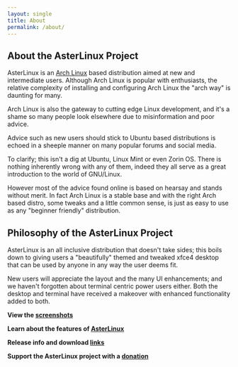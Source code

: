 ```yaml
---
layout: single
title: About
permalink: /about/
---
```



## About the AsterLinux Project

AsterLinux is an [Arch Linux](https://archlinux.org/) based distribution aimed at new and intermediate users. Although Arch Linux is popular with enthusiasts, the relative complexity of installing and configuring Arch Linux the "arch way" is daunting for many.

Arch Linux is also the gateway to cutting edge Linux development, and it's a shame so many people look elsewhere due to misinformation and poor advice.

Advice such as new users should stick to Ubuntu based distributions is echoed in a sheeple manner on many popular forums and social media. 

To clarify; this isn't a dig at Ubuntu, Linux Mint or even Zorin OS. There is nothing inherently wrong with any of them, indeed they all serve as a great introduction to the world of GNU/Linux.

However most of the advice found online is based on hearsay and stands without merit. In fact Arch Linux is a stable base and with the right Arch based distro, some tweaks and a little common sense, is just as easy to use as any "beginner friendly" distribution.

## Philosophy of the AsterLinux Project

AsterLinux is an all inclusive distribution that doesn't take sides; this boils down to giving users a "beautifully" themed and tweaked xfce4 desktop that can be used by anyone in any way the user deems fit.

New users will appreciate the layout and the many UI enhancements; and we haven't forgotten about terminal centric power users either. Both the desktop and terminal have received a makeover with enhanced functionality added to both.

**View the [screenshots](https://asterlinuxdev.github.io/media)**

**Learn about the features of [AsterLinux](https://asterlinuxdev.github.io/features)**

**Release info and download [links](https://asterlinuxdev.github.io/download)**

**Support the AsterLinux project with a [donation](https://asterlinuxdev.github.io/donate)**
